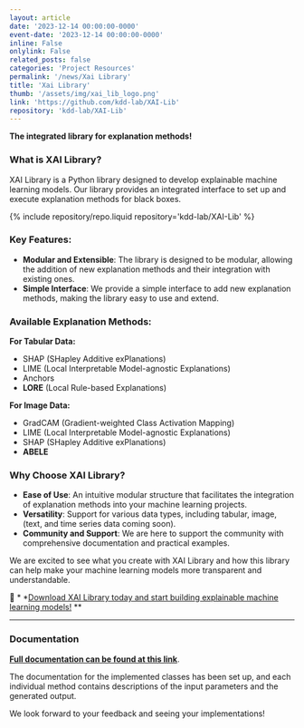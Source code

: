 ```yaml
---
layout: article
date: '2023-12-14 00:00:00-0000'
event-date: '2023-12-14 00:00:00-0000'
inline: False
onlylink: False
related_posts: false
categories: 'Project Resources'
permalink: '/news/Xai Library'
title: 'Xai Library'
thumb: '/assets/img/xai_lib_logo.png'
link: 'https://github.com/kdd-lab/XAI-Lib'
repository: 'kdd-lab/XAI-Lib'
---
```


**The integrated library for explanation methods!**

### What is XAI Library?

XAI Library is a Python library designed to develop explainable machine learning models. Our library provides an
integrated interface to set up and execute explanation methods for black boxes.

{% include repository/repo.liquid repository='kdd-lab/XAI-Lib' %}

### Key Features:

- **Modular and Extensible**: The library is designed to be modular, allowing the addition of new explanation methods
  and their integration with existing ones.
- **Simple Interface**: We provide a simple interface to add new explanation methods, making the library easy to use and
  extend.

### Available Explanation Methods:

**For Tabular Data:**

- SHAP (SHapley Additive exPlanations)
- LIME (Local Interpretable Model-agnostic Explanations)
- Anchors
- **LORE** (Local Rule-based Explanations)

**For Image Data:**

- GradCAM (Gradient-weighted Class Activation Mapping)
- LIME (Local Interpretable Model-agnostic Explanations)
- SHAP (SHapley Additive exPlanations)
- **ABELE**


### Why Choose XAI Library?

- **Ease of Use**: An intuitive modular structure that facilitates the integration of explanation methods into your
  machine learning projects.
- **Versatility**: Support for various data types, including tabular, image, (text, and time series data coming soon).
- **Community and Support**: We are here to support the community with comprehensive documentation and practical
  examples.

We are excited to see what you create with XAI Library and how this library can help make your machine learning models
more transparent and understandable.

🔗 *
*[Download XAI Library today and start building explainable machine learning models!](https://github.com/kdd-lab/XAI-Lib)
**

---

### Documentation

**[Full documentation can be found at this link](https://kdd-lab.github.io/LORE_sa/html/index.html)**. 

The documentation for the implemented classes has been set up, and each individual method contains descriptions of the input parameters and the generated output.

We look forward to your feedback and seeing your implementations!
